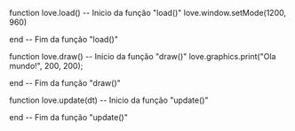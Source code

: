 function love.load() -- Inicio da função "load()"
    love.window.setMode(1200, 960)


end -- Fim da função "load()"


function love.draw() -- Inicio da função "draw()"
    love.graphics.print("Ola mundo!", 200, 200);


end -- Fim da função "draw()"

function love.update(dt) -- Inicio da função "update()"

end -- Fim da função "update()"